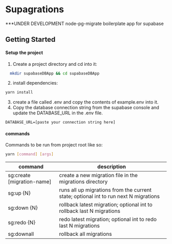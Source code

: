 # Supagrations 
***UNDER DEVELOPMENT 
node-pg-migrate boilerplate app for supabase

## Getting Started
#### Setup the project
1. Create a project directory and cd into it:
```bash
  mkdir supabaseDBApp && cd supabaseDBApp
```
2. install dependencies:
```bash
yarn install
```
3. create a file called .env and copy the contents of example.env into it.
4. Copy the database connection string from the supabase console and update the DATABASE_URL in the .env file.
```
DATABASE_URL=[paste your connection string here]
```

#### commands
Commands to be run from project root like so:
```bash
yarn [command] [args]
```
| command | description |
|---------|-------------|
| sg:create [migration-name] | create a new migration file in the migrations directory |
| sg:up {N} | runs all up migrations from the current state; optional int to run next N migrations |
| sg:down {N} | rollback latest migration; optional int to rollback last N migrations |
| sg:redo {N} | redo latest migration; optional int to redo last N migrations |
| sg:downall | rollback all migrations |